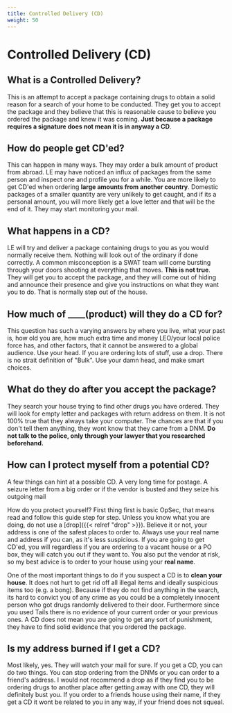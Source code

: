```yaml
---
title: Controlled Delivery (CD)
weight: 50
---
```


# Controlled Delivery (CD)

## What is a Controlled Delivery?

This is an attempt to accept a package containing drugs to obtain a solid reason for a search of your home to be conducted. They get you to accept the package and they believe that this is reasonable cause to believe you ordered the package and knew it was coming. **Just because a package requires a signature does not mean it is in anyway a CD**.

## How do people get CD'ed?

This can happen in many ways. They may order a bulk amount of product from abroad. LE may have noticed an influx of packages from the same person and inspect one and profile you for a while. You are more likely to get CD'ed when ordering **large amounts from another country**. Domestic packages of a smaller quantity are very unlikely to get caught, and if its a personal amount, you will more likely get a love letter and that will be the end of it. They may start monitoring your mail.

## What happens in a CD?

LE will try and deliver a package containing drugs to you as you would normally receive them. Nothing will look out of the ordinary if done correctly. A common misconception is a SWAT team will come bursting through your doors shooting at everything that moves. **This is not true**. They will get you to accept the package, and they will come out of hiding and announce their presence and give you instructions on what they want you to do. That is normally step out of the house.

## How much of ____(product) will they do a CD for?

This question has such a varying answers by where you live, what your past is, how old you are, how much extra time and money LEO/your local police force has, and other factors, that it cannot be answered to a global audience. Use your head. If you are ordering lots of stuff, use a drop. There is no strait definition of "Bulk". Use your damn head, and make smart choices.

## What do they do after you accept the package?

They search your house trying to find other drugs you have ordered. They will look for empty letter and packages with return address on them. It is not 100% true that they always take your computer. The chances are that if you don't tell them anything, they wont know that they came from a DNM. **Do not talk to the police, only through your lawyer that you researched beforehand.**

## How can I protect myself from a potential CD?

A few things can hint at a possible CD. A very long time for postage. A seizure letter from a big order or if the vendor is busted and they seize his outgoing mail

How do you protect yourself? First thing first is basic OpSec, that means read and follow this guide step for step. Unless you know what you are doing, do not use a [drop]({{< relref "drop" >}}). Believe it or not, your address is one of the safest places to order to. Always use your real name and address if you can, as it's less suspicious. If you are going to get CD'ed, you will regardless if you are ordering to a vacant house or a PO box, they will catch you out if they want to. You also put the vendor at risk, so my best advice is to order to your house using your **real name**.

One of the most important things to do if you suspect a CD is to **clean your house**. It does not hurt to get rid off all illegal items and ideally suspicious items too (e.g. a bong). Because if they do not find anything in the search, its hard to convict you of any crime as you could be a completely innocent person who got drugs randomly delivered to their door. Furthermore since you used Tails there is no evidence of your current order or your previous ones. A CD does not mean you are going to get any sort of punishment, they have to find solid evidence that you ordered the package.

## Is my address burned if I get a CD?

Most likely, yes. They will watch your mail for sure. If you get a CD, you can do two things. You can stop ordering from the DNMs or you can order to a friend's address. I would not recommend a drop as if they find you to be ordering drugs to another place after getting away with one CD, they will definitely bust you. If you order to a friends house using their name, if they get a CD it wont be related to you in any way, if your friend does not squeal.
